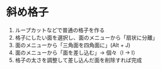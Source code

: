 # 斜め格子

1. ループカットなどで普通の格子を作る
2. 格子にしたい面を選択し、面のメニューから「扇状に分離」
3. 面のメニューから「三角面を四角面に」(Alt + J)
4. 面のメニューから「面を差し込む」→ 個々（I → I）
5. 格子の太さを調整して差し込んだ面を削除すれば完成
